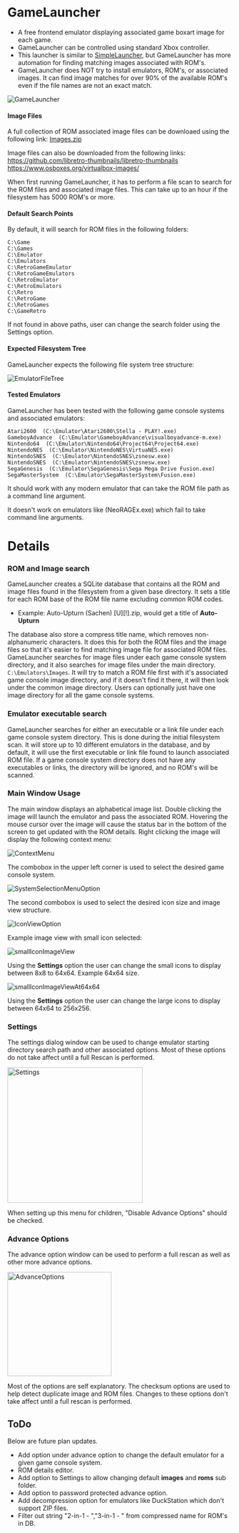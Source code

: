 # GameLauncher
* A free frontend emulator displaying associated game boxart image for each game.
* GameLauncher can be controlled using standard Xbox controller.
* This launcher is similar to [SimpleLauncher](https://github.com/drpetersonfernandes/SimpleLauncher), but GameLauncher has more automation for finding matching images associated with ROM's.
* GameLauncher does NOT try to install emulators, ROM's, or associated images. It can find image matches for over 90% of the available ROM's even if the file names are not an exact match.

![GameLauncher](https://github.com/user-attachments/assets/38fbb66d-529f-4a70-9aee-a7458131300d)

#### Image Files
A full collection of ROM associated image files can be downloaed using the following link:
[Images.zip](http://axter.com/GameLauncher/Images.zip)

Image files can also be downloaded from the following links:
https://github.com/libretro-thumbnails/libretro-thumbnails
https://www.osboxes.org/virtualbox-images/

When first running GameLauncher, it has to perform a file scan to search for the ROM files and associated image files. This can take up to an hour if the filesystem has 5000 ROM's or more.

#### Default Search Points
By default, it will search for ROM files in the following folders:
````
C:\Game
C:\Games
C:\Emulator
C:\Emulators
C:\RetroGameEmulator
C:\RetroGameEmulators
C:\RetroEmulator
C:\RetroEmulators
C:\Retro
C:\RetroGame
C:\RetroGames
C:\GameRetro
````
If not found in above paths, user can change the search folder using the Settings option.

#### Expected Filesystem Tree
GameLauncher expects the following file system tree structure:

![EmulatorFileTree](https://github.com/user-attachments/assets/ac1f01ca-5fde-41e1-94eb-3bd1f3f9ca47)

#### Tested Emulators 
GameLauncher has been tested with the following game console systems and associated emulators:
````
Atari2600  (C:\Emulator\Atari2600\Stella - PLAY!.exe)
GameboyAdvance  (C:\Emulator\GameboyAdvance\visualboyadvance-m.exe)
Nintendo64  (C:\Emulator\Nintendo64\Project64\Project64.exe)
NintendoNES  (C:\Emulator\NintendoNES\VirtuaNES.exe)
NintendoSNES  (C:\Emulator\NintendoSNES\zsnesw.exe)
NintendoSNES  (C:\Emulator\NintendoSNES\zsnesw.exe)
SegaGenesis  (C:\Emulator\SegaGenesis\Sega Mega Drive Fusion.exe)
SegaMasterSystem  (C:\Emulator\SegaMasterSystem\Fusion.exe)
````
It should work with any modern emulator that can take the ROM file path as a command line argument.

It doesn't work on emulators like (NeoRAGEx.exe) which fail to take command line arguments.

# Details
### ROM and Image search
GameLauncher creates a SQLite database that contains all the ROM and image files found in the filesystem from a given base directory.
It sets a title for each ROM base of the ROM file name excluding common ROM codes.
* Example: Auto-Upturn (Sachen) [U][!].zip, would get a title of **Auto-Upturn**

The database also store a compress title name, which removes non-alphanumeric characters. It does this for both the ROM files and the image files so that it's easier to find matching image file for associated ROM files.
GameLauncher searches for image files under each game console system directory, and it also searches for image files under the main directory. ``C:\Emulators\Images``.
It will try to match a ROM file first with it's associated game console image directory, and if it doesn't find it there, it will then look under the common image directory.
Users can optionally just have one image directory for all the game console systems.
### Emulator executable search
GameLauncher searches for either an executable or a link file under each game console system directory.  This is done during the initial filesystem scan.
It will store up to 10 different emulators in the database, and by default, it will use the first executable or link file found to launch associated ROM file.
If a game console system directory does not have any executables or links, the directory will be ignored, and no ROM's will be scanned.
### Main Window Usage
The main window displays an alphabetical image list. Double clicking the image will launch the emulator and pass the associated ROM.
Hovering the mouse cursor over the image will cause the status bar in the bottom of the screen to get updated with the ROM details.
Right clicking the image will display the following context menu:

![ContextMenu](https://github.com/user-attachments/assets/36276ce7-7621-4529-8321-aed9479664d3)

The combobox in the upper left corner is used to select the desired game console system.

![SystemSelectionMenuOption](https://github.com/user-attachments/assets/528c9673-7114-4f3c-aebd-eb5ba18c61c0)

The second combobox is used to select the desired icon size and image view structure.

![IconViewOption](https://github.com/user-attachments/assets/db29ca0d-71ae-4697-9eaf-b0f4c64425ac)

Example image view with small icon selected:

![smallIconImageView](https://github.com/user-attachments/assets/0341e286-3d55-4150-b8a3-5893a183abe3)

Using the **Settings** option the user can change the small icons to display between 8x8 to 64x64.
Example 64x64 size.

![smallIconImageViewAt64x64](https://github.com/user-attachments/assets/373e05bf-69a4-49cd-a5a5-39a670848366)

Using the **Settings** option the user can change the large icons to display between 64x64 to 256x256.

### Settings
The settings dialog window can be used to change emulator starting directory search path and other associated options.
Most of these options do not take affect until a full Rescan is performed.

<img width="303" alt="Settings" src="https://github.com/user-attachments/assets/11cb39ce-9167-4f67-a6f7-40d64bccfce2" />



When setting up this menu for children, "Disable Advance Options" should be checked.
### Advance Options
The advance option window can be used to perform a full rescan as well as other more advance options.

<img width="233" alt="AdvanceOptions" src="https://github.com/user-attachments/assets/bec48139-a431-43f0-b5ed-390a5068b78a" />

Most of the options are self explanatory.
The checksum options are used to help detect duplicate image and ROM files. Changes to these options don't take affect until a full rescan is performed.

## ToDo
Below are future plan updates.
* Add option under advance option to change the default emulator for a given game console system.
* ROM details editor.
* Add option to Settings to allow changing default **images** and **roms** sub folder.
* Add option to password protected advance option.
* Add decompression option for emulators like DuckStation which don't support ZIP files.
* Filter out string "2-in-1 - ","3-in-1 - " from compressed name for ROM's in DB.
